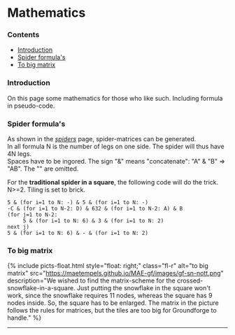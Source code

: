 # Mathematics

### Contents
* [Introduction](#introduction)
* [Spider formula's](#spider-formulas)
* [To big matrix](#to-big-matrix)

### Introduction
On this page some mathematics for those who like such. Including formula in pseudo-code.

### Spider formula's
As shown in the [_spiders_][spiders-page] page, spider-matrices can be generated.      
In all formula N is the number of legs on one side. The spider will thus have 4N legs.   
Spaces have to be ingored. The sign "&" means "concatenate": "A" & "B" => "AB". The "" are omitted.   
      
For the **traditional spider in a square**, the following code will do the trick.              
N>=2. Tiling is set to <span class="elem">brick</span>.       

```  
5 & (for i=1 to N: -) & 5 & (for i=1 to N: -)               
-C & (for i=1 to N-2: D) & 632 & (for i=1 to N-2: A) & B              
(for j=1 to N-2:                                                     
     5 & (for i=1 to N: 6) & 3 & (for i=1 to N: 2)                    
next j)                                                          
5 & (for i=1 to N: 6) & - & (for i=1 to N: 2)                 
``` 

### To big matrix
{% include picts-float.html
  style="float: right;"
  class="fl-r"
  alt="to big matrix"
  src="https://maetempels.github.io/MAE-gf/images/gf-sn-nott.png"
  description="We wished to find the matrix-scheme for the crossed-snowflake-in-a-square. Just putting the snowflake in the square won't work, since the snowflake requires 11 nodes, whereas the square has 9 nodes inside. So, the square has to be enlarged. The matrix in the picture follows the rules for matrices, but the tiles are too big for Groundforge to handle."
%}


***

[spiders-page]: https://maetempels.github.io/MAE-gf/docs/spiders#building-spiders

[to-big-sn]: https://maetempels.github.io/MAE-gf/images/gf-sn-nott.png
